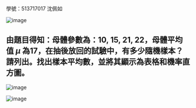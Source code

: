 學號：513717017 沈佩如

![image](https://github.com/user-attachments/assets/b494d1b4-c065-465b-b28b-58948a3f689e)

## 由題目得知：母體參數為：10, 15, 21, 22，母體平均值 $\mu$ 為17，在抽後放回的試驗中，有多少隨機樣本？請列出。找出樣本平均數，並將其顯示為表格和機率直方圖。

![image](https://github.com/user-attachments/assets/c55b9eca-4ee8-4dfc-99f4-a7bb5fb49fbd)

![image](https://github.com/user-attachments/assets/a63fa027-dea7-4bc1-afc5-12788df162a6)
